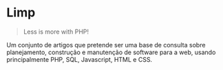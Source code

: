 # Limp
> Less is more with PHP!

Um conjunto de artigos que pretende ser uma base de consulta sobre planejamento, construção e manutenção de software para a web, usando principalmente PHP, SQL, Javascript, HTML e CSS.
